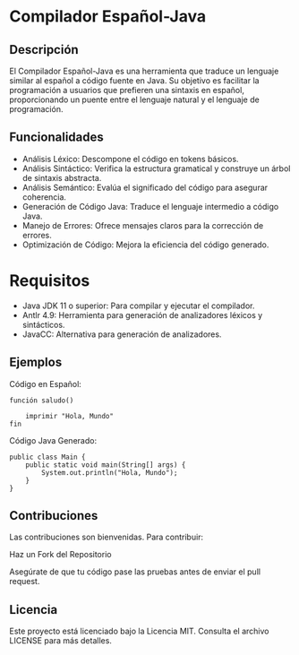 # Compilador Español-Java

## Descripción
El Compilador Español-Java es una herramienta que traduce un lenguaje similar al español a código fuente en Java. Su objetivo es facilitar la programación a usuarios que prefieren una sintaxis en español, proporcionando un puente entre el lenguaje natural y el lenguaje de programación.

## Funcionalidades
- Análisis Léxico: Descompone el código en tokens básicos.
- Análisis Sintáctico: Verifica la estructura gramatical y construye un árbol de sintaxis abstracta.
- Análisis Semántico: Evalúa el significado del código para asegurar coherencia.
- Generación de Código Java: Traduce el lenguaje intermedio a código Java.
- Manejo de Errores: Ofrece mensajes claros para la corrección de errores.
- Optimización de Código: Mejora la eficiencia del código generado.

# Requisitos
- Java JDK 11 o superior: Para compilar y ejecutar el compilador.
- Antlr 4.9: Herramienta para generación de analizadores léxicos y sintácticos.
- JavaCC: Alternativa para generación de analizadores.



## Ejemplos
Código en Español:

    función saludo()

        imprimir "Hola, Mundo"
    fin


Código Java Generado:


    public class Main {
        public static void main(String[] args) {
            System.out.println("Hola, Mundo");
        }
    }

## Contribuciones
Las contribuciones son bienvenidas. Para contribuir:

Haz un Fork del Repositorio



Asegúrate de que tu código pase las pruebas antes de enviar el pull request.

## Licencia
Este proyecto está licenciado bajo la Licencia MIT. Consulta el archivo LICENSE para más detalles.
